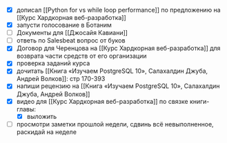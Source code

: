 - [x] дописал [[Python for vs while loop performance]] по предложению на [[Курс Хардкорная веб-разработка]]
- [x] запусти голосование в Ботаним
- [ ] Документы для [[Джосайя Кавиани]]
- [ ] ответь по Salesbeat вопрос от буков 
- [x] Договор для Черенцова на [[Курс Хардкорная веб-разработка]] для возврата части средств от его организации
- [x] проверка заданий курса
- [x] дочитать [[Книга «Изучаем PostgreSQL 10», Салахалдин Джуба, Андрей Волков]]: стр 170-393
- [x] напиши рецензию на [[Книга «Изучаем PostgreSQL 10», Салахалдин Джуба, Андрей Волков]]
- [x] видео для [[Курс Хардкорная веб-разработка]] по связке книги-главы:
	- [x] выложить
- [ ] просмотри заметки прошлой недели, сдвинь всё невыполненное, раскидай на неделе
